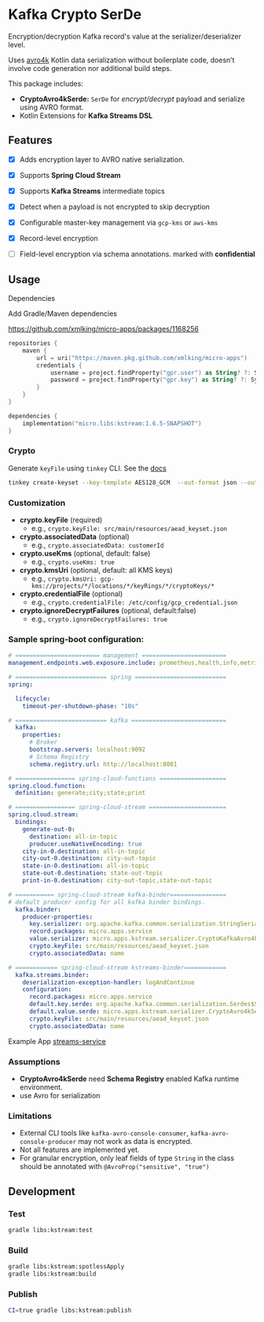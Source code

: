 # Kafka Crypto SerDe

Encryption/decryption Kafka record's value at the serializer/deserializer level.

Uses [avro4k](https://github.com/avro-kotlin/avro4k) Kotlin data serialization without boilerplate code, doesn’t involve code generation nor additional build steps.

This package includes:
- **CryptoAvro4kSerde:** `SerDe` for _encrypt/decrypt_ payload and serialize using AVRO format.  
- Kotlin Extensions for **Kafka Streams DSL**

## Features 

- [x] Adds encryption layer to AVRO native serialization.
- [x] Supports **Spring Cloud Stream**
- [x] Supports **Kafka Streams** intermediate topics
- [x] Detect when a payload is not encrypted to skip decryption
- [x] Configurable master-key management via `gcp-kms` or `aws-kms` 
- [x] Record-level encryption
- [ ] Field-level encryption via schema annotations. marked with **confidential**


## Usage

Dependencies 

Add Gradle/Maven dependencies

https://github.com/xmlking/micro-apps/packages/1168256

```kotlin
repositories {
    maven {
        url = uri("https://maven.pkg.github.com/xmlking/micro-apps")
        credentials {
            username = project.findProperty("gpr.user") as String? ?: System.getenv("USERNAME")
            password = project.findProperty("gpr.key") as String? ?: System.getenv("TOKEN")
        }
    }
}

dependencies {
    implementation("micro.libs:kstream:1.6.5-SNAPSHOT")
}
```

### Crypto

Generate `keyFile` using `tinkey` CLI. See the [docs](../crypto)

```bash
tinkey create-keyset --key-template AES128_GCM  --out-format json --out aead_keyset.json
```

### Customization

- **crypto.keyFile** (required)
  - e.g., `crypto.keyFile: src/main/resources/aead_keyset.json`
- **crypto.associatedData** (optional)
    - e.g., `crypto.associatedData: customerId`
- **crypto.useKms** (optional, default: false)
  - e.g., `crypto.useKms: true`
- **crypto.kmsUri** (optional, default: all KMS keys)
  - e.g., `crypto.kmsUri: gcp-kms://projects/*/locations/*/keyRings/*/cryptoKeys/*`
- **crypto.credentialFile** (optional)
  - e.g., `crypto.credentialFile: /etc/config/gcp_credential.json`
- **crypto.ignoreDecryptFailures** (optional, default:false)
    - e.g., `crypto.ignoreDecryptFailures: true`

### Sample spring-boot configuration:

```yaml
# ======================== management ========================
management.endpoints.web.exposure.include: prometheus,health,info,metrics,bindings,kafkastreamstopology

# ========================== spring ==========================
spring:

  lifecycle:
    timeout-per-shutdown-phase: "10s"

# ========================== kafka ===========================
  kafka:
    properties:
      # Broker
      bootstrap.servers: localhost:9092
      # Schema Registry
      schema.registry.url: http://localhost:8081

# ================= spring-cloud-functions ===================
spring.cloud.function:
  definition: generate;city;state;print

# ================= spring-cloud-stream ======================
spring.cloud.stream:
  bindings:
    generate-out-0:
      destination: all-in-topic
      producer.useNativeEncoding: true
    city-in-0.destination: all-in-topic
    city-out-0.destination: city-out-topic
    state-in-0.destination: all-in-topic
    state-out-0.destination: state-out-topic
    print-in-0.destination: city-out-topic,state-out-topic

# =========== spring-cloud-stream kafka-binder================
# default producer config for all kafka binder bindings.
  kafka.binder:
    producer-properties:
      key.serializer: org.apache.kafka.common.serialization.StringSerializer
      record.packages: micro.apps.service
      value.serializer: micro.apps.kstream.serializer.CryptoKafkaAvro4kSerializer
      crypto.keyFile: src/main/resources/aead_keyset.json
      crypto.associatedData: name

# ============ spring-cloud-stream kstreams-binder============
  kafka.streams.binder:
    deserialization-exception-handler: logAndContinue
    configuration:
      record.packages: micro.apps.service
      default.key.serde: org.apache.kafka.common.serialization.Serdes$StringSerde
      default.value.serde: micro.apps.kstream.serializer.CryptoAvro4kSerde
      crypto.keyFile: src/main/resources/aead_keyset.json
      crypto.associatedData: name
```

Example App [streams-service](../../apps/streams-service)

### Assumptions

- **CryptoAvro4kSerde** need **Schema Registry** enabled Kafka runtime environment.
- use Avro for serialization

### Limitations

- External CLI tools like `kafka-avro-console-consumer`, `kafka-avro-console-producer` may not work as data is encrypted. 
- Not all features are implemented yet.
- For granular encryption, only leaf fields of type `String` in the class should be annotated with `@AvroProp("sensitive", "true")`   

## Development

### Test

```bash
gradle libs:kstream:test
```

### Build

```bash
gradle libs:kstream:spotlessApply
gradle libs:kstream:build
```

### Publish

```bash
CI=true gradle libs:kstream:publish
```
